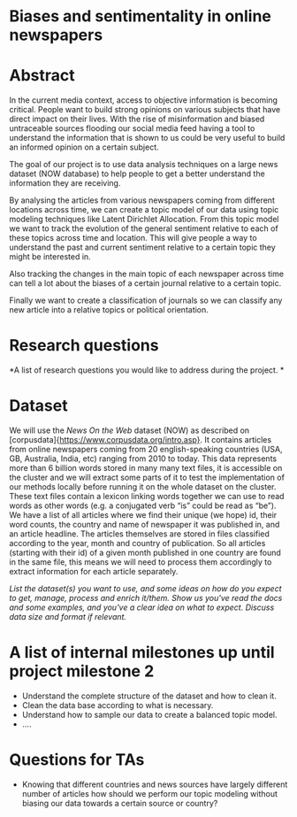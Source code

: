 # Biases and sentimentality in online newspapers

# Abstract

In the current media context, access to objective information is becoming critical. People want to build strong opinions on various subjects that have direct impact on their lives. With the rise of misinformation and biased untraceable sources flooding our social media feed having a tool to understand the information that is shown to us could be very useful to build an informed opinion on a certain subject.

The goal of our project is to use data analysis techniques on a large news dataset (NOW database) to help people to get a better understand the information they are receiving.

By analysing the articles from various newspapers coming from different locations across time, we can create a topic model of our data using topic modeling techniques like Latent Dirichlet Allocation. From this topic model we want to track the evolution of the general sentiment relative to each of these topics across time and location. This will give people a way to understand the past and current sentiment relative to a certain topic they might be interested in. 

Also tracking the changes in the main topic of each newspaper across time can tell a lot about the biases of a certain journal relative to a certain topic. 

Finally we want to create a classification of journals so we can classify any new article into a relative topics or political orientation. 


# Research questions
*A list of research questions you would like to address during the project. *

# Dataset
We will use the *News On the Web* dataset (NOW) as described on  [corpusdata]{https://www.corpusdata.org/intro.asp}. It contains articles from online newspapers coming from 20 english-speaking countries (USA, GB, Australia, India, etc) ranging from 2010 to today. This data represents more than 6 billion words stored in many many text files, it is accessible on the cluster and we will extract some parts of it to test the implementation of our methods locally before running it on the whole dataset on the cluster.
These text files contain a lexicon linking words together we can use to read words as other words (e.g. a conjugated verb “is” could be read as “be”). We have a list of all articles where we find their unique (we hope) id, their word counts, the country and name of newspaper it was published in, and an article headline. 
The articles themselves are stored in files classified according to the year, month and country of publication. So all articles (starting with their id) of a given month published in one country are found in the same file, this means we will need to process them accordingly to extract information for each article separately.

*List the dataset(s) you want to use, and some ideas on how do you expect to get, manage, process and enrich it/them. Show us you've read the docs and some examples, and you've a clear idea on what to expect. Discuss data size and format if relevant.*

# A list of internal milestones up until project milestone 2
- Understand the complete structure of the dataset and how to clean it.
- Clean the data base according to what is necessary.
- Understand how to sample our data to create a balanced topic model.
- ....
# Questions for TAs

- Knowing that different countries and news sources have largely different number of articles how should we perform our topic modeling without biasing our data towards a certain source or country?

